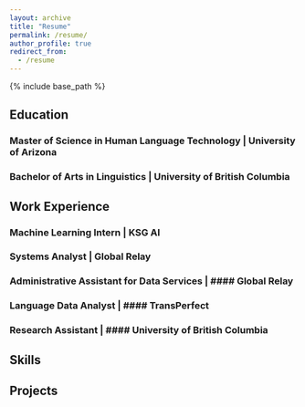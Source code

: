```yaml
---
layout: archive
title: "Resume"
permalink: /resume/
author_profile: true
redirect_from:
  - /resume
---
```


{% include base_path %}

## Education
### Master of Science in Human Language Technology | University of Arizona
### Bachelor of Arts in Linguistics | University of British Columbia

## Work Experience 
### Machine Learning Intern | KSG AI 

### Systems Analyst | Global Relay

### Administrative Assistant for Data Services | #### Global Relay 

### Language Data Analyst | #### TransPerfect

### Research Assistant | #### University of British Columbia

## Skills

## Projects 
